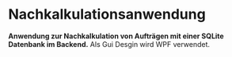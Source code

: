 # Nachkalkulationsanwendung
**Anwendung zur Nachkalkulation von Aufträgen mit einer SQLite Datenbank im Backend.**
Als Gui Desgin wird WPF verwendet.
